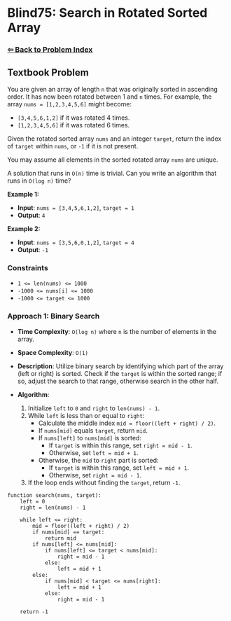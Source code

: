 # Blind75: Search in Rotated Sorted Array

### [⇦ Back to Problem Index](../../index.md)

## Textbook Problem

You are given an array of length `n` that was originally sorted in ascending order. It has now been rotated between 1 and `n` times. For example, the array `nums = [1,2,3,4,5,6]` might become:

-   `[3,4,5,6,1,2]` if it was rotated 4 times.
-   `[1,2,3,4,5,6]` if it was rotated 6 times.

Given the rotated sorted array `nums` and an integer `target`, return the index of `target` within `nums`, or `-1` if it is not present.

You may assume all elements in the sorted rotated array `nums` are unique.

A solution that runs in `O(n)` time is trivial. Can you write an algorithm that runs in `O(log n)` time?

**Example 1:**

-   **Input**: `nums = [3,4,5,6,1,2]`, `target = 1`
-   **Output**: `4`

**Example 2:**

-   **Input**: `nums = [3,5,6,0,1,2]`, `target = 4`
-   **Output**: `-1`

### Constraints

-   `1 <= len(nums) <= 1000`
-   `-1000 <= nums[i] <= 1000`
-   `-1000 <= target <= 1000`

### Approach 1: Binary Search

-   **Time Complexity**: `O(log n)` where `n` is the number of elements in the array.
-   **Space Complexity**: `O(1)`
-   **Description**: Utilize binary search by identifying which part of the array (left or right) is sorted. Check if the `target` is within the sorted range; if so, adjust the search to that range, otherwise search in the other half.
-   **Algorithm**:

    1.  Initialize `left` to `0` and `right` to `len(nums) - 1`.
    2.  While `left` is less than or equal to `right`:
        -   Calculate the middle index `mid = floor((left + right) / 2)`.
        -   If `nums[mid]` equals `target`, return `mid`.
        -   If `nums[left]` to `nums[mid]` is sorted:
            -   If `target` is within this range, set `right = mid - 1`.
            -   Otherwise, set `left = mid + 1`.
        -   Otherwise, the `mid` to `right` part is sorted:
            -   If `target` is within this range, set `left = mid + 1`.
            -   Otherwise, set `right = mid - 1`.
    3.  If the loop ends without finding the `target`, return `-1`.

```pseudo
function search(nums, target):
	left = 0
	right = len(nums) - 1

	while left <= right:
		mid = floor((left + right) / 2)
		if nums[mid] == target:
			return mid
		if nums[left] <= nums[mid]:
			if nums[left] <= target < nums[mid]:
				right = mid - 1
			else:
				left = mid + 1
		else:
			if nums[mid] < target <= nums[right]:
				left = mid + 1
			else:
				right = mid - 1

	return -1
```

